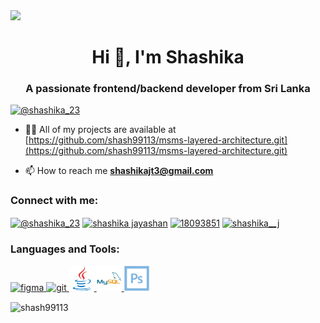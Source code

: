 <img src="https://learnwithshikha.com/wp-content/uploads/2021/01/web-deve.png">
<h1 align="center">Hi 👋, I'm Shashika</h1>
<h3 align="center">A passionate frontend/backend developer from Sri Lanka</h3>

<p align="left"> <a href="https://twitter.com/@shashika_23" target="blank"><img src="https://img.shields.io/twitter/follow/@shashika_23?logo=twitter&style=for-the-badge" alt="@shashika_23" /></a> </p>

- 👨‍💻 All of my projects are available at [https://github.com/shash99113/msms-layered-architecture.git](https://github.com/shash99113/msms-layered-architecture.git)

- 📫 How to reach me **shashikajt3@gmail.com**

<h3 align="left">Connect with me:</h3>
<p align="left">
<a href="https://twitter.com/@shashika_23" target="blank"><img align="center" src="https://raw.githubusercontent.com/rahuldkjain/github-profile-readme-generator/master/src/images/icons/Social/twitter.svg" alt="@shashika_23" height="30" width="40" /></a>
<a href="https://linkedin.com/in/shashika jayashan" target="blank"><img align="center" src="https://raw.githubusercontent.com/rahuldkjain/github-profile-readme-generator/master/src/images/icons/Social/linked-in-alt.svg" alt="shashika jayashan" height="30" width="40" /></a>
<a href="https://stackoverflow.com/users/18093851" target="blank"><img align="center" src="https://raw.githubusercontent.com/rahuldkjain/github-profile-readme-generator/master/src/images/icons/Social/stack-overflow.svg" alt="18093851" height="30" width="40" /></a>
<a href="https://instagram.com/shashika__j" target="blank"><img align="center" src="https://raw.githubusercontent.com/rahuldkjain/github-profile-readme-generator/master/src/images/icons/Social/instagram.svg" alt="shashika__j" height="30" width="40" /></a>
</p>

<h3 align="left">Languages and Tools:</h3>
<p align="left"> <a href="https://www.figma.com/" target="_blank" rel="noreferrer"> <img src="https://www.vectorlogo.zone/logos/figma/figma-icon.svg" alt="figma" width="40" height="40"/> </a> <a href="https://git-scm.com/" target="_blank" rel="noreferrer"> <img src="https://www.vectorlogo.zone/logos/git-scm/git-scm-icon.svg" alt="git" width="40" height="40"/> </a> <a href="https://www.java.com" target="_blank" rel="noreferrer"> <img src="https://raw.githubusercontent.com/devicons/devicon/master/icons/java/java-original.svg" alt="java" width="40" height="40"/> </a> <a href="https://www.mysql.com/" target="_blank" rel="noreferrer"> <img src="https://raw.githubusercontent.com/devicons/devicon/master/icons/mysql/mysql-original-wordmark.svg" alt="mysql" width="40" height="40"/> </a> <a href="https://www.photoshop.com/en" target="_blank" rel="noreferrer"> <img src="https://raw.githubusercontent.com/devicons/devicon/master/icons/photoshop/photoshop-line.svg" alt="photoshop" width="40" height="40"/> </a> </p>

<p><img align="center" src="https://github-readme-stats.vercel.app/api/top-langs?username=shash99113&show_icons=true&locale=en&layout=compact" alt="shash99113" /></p>
